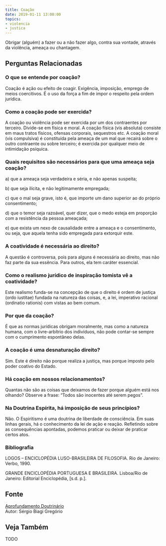 ```yaml
---
title: Coação
date: 2019-01-11 13:00:00
topics: 
- violencia
- justica
---
```


Obrigar (alguém) a fazer ou a não fazer algo, contra sua vontade, através da
violência, ameaça ou chantagem.

## Perguntas Relacionadas

### O que se entende por coação?
Coação é ação ou efeito de coagir. Exigência, imposição, emprego de
meios coercitivos. É o uso da força a fim de impor o respeito pela ordem
jurídica.

### Como a coação pode ser exercida?
A coação ou violência pode ser exercida por um dos contraentes por
terceiro. Divide-se em física e moral. A coação física (vis
absoluta) consiste em maus tratos físicos, ofensas corporais,
sequestros etc. A coação moral (vis compulsiva) é constituída pela
ameaça de um mal que recairá sobre o outro contraente ou sobre
terceiro; é exercida por qualquer meio de intimidação psíquica.

### Quais requisitos são necessários para que uma ameaça seja coação?
a) que a ameaça seja verdadeira e séria, e não apenas suspeita;

b) que seja ilícita, e não legitimamente empregada;

c) que o mal seja grave, isto é, que importe um dano superior ao do
próprio consentimento;

d) que o temor seja razoável, quer dizer, que o medo esteja em
proporção com a resistência da pessoa ameaçada;

e) que exista um nexo de causalidade entre a ameaça e o consentimento,
ou seja, que aquela tenha sido empregada para extorquir este.

### A coatividade é necessária ao direito?
A questão é controversa, pois para alguns é necessária ao direito, mas
não faz parte da sua essência. Para outros, ela tem caráter essencial.

### Como o realismo jurídico de inspiração tomista vê a coatividade?
Este realismo funda-se na concepção de que o direito é ordem de justiça
(ordo iustitae) fundada na natureza das coisas, e, a lei, imperativo
racional (ordinatio rationis) com vistas ao bem comum.

### Por que da coação?
É que as normas jurídicas obrigam moralmente, mas como a natureza
humana, com o livre-arbítrio dos indivíduos, não pode contar-se sempre
com o cumprimento espontâneo delas.

### A coação é uma desnaturação direito?
Sim. Este é direito não porque realiza a justiça, mas porque imposto
pelo poder coativo do Estado.

### Há coação em nossos relacionamentos?
Quantas não são as coisas que deixamos de fazer porque alguém está nos
olhando? Observe a frase: “Todos são inocentes até serem pegos”.

### Na Doutrina Espírita, há imposição de seus princípios?
Não. O Espiritismo é uma doutrina de liberdade de consciência. Em suas
linhas gerais, há o conhecimento da lei de ação e reação. Refletindo
sobre as consequências apontadas, podemos praticar ou deixar de praticar
certos atos.


### Bibliografia
LOGOS – ENCICLOPÉDIA LUSO-BRASILEIRA DE FILOSOFIA. Rio de Janeiro:
Verbo, 1990.

GRANDE ENCICLOPÉDIA PORTUGUESA E BRASILEIRA. Lisboa/Rio de Janeiro:
Editorial Enciclopédia, \[s.d. p.\].

## Fonte
[Aprofundamento Doutrinário](https://sites.google.com/view/aprofundamentodoutrinario/coação)  
Autor: Sérgio Biagi Gregório


## Veja Também
TODO


